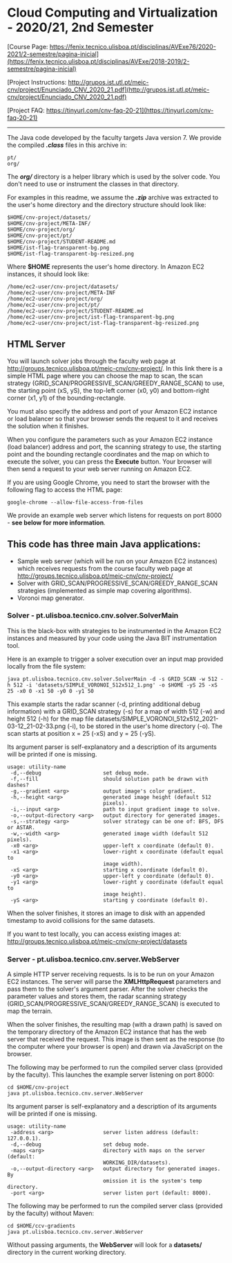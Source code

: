 # Cloud Computing and Virtualization - 2020/21, 2nd Semester
[Course Page: https://fenix.tecnico.ulisboa.pt/disciplinas/AVExe76/2020-2021/2-semestre/pagina-inicial](https://fenix.tecnico.ulisboa.pt/disciplinas/AVExe/2018-2019/2-semestre/pagina-inicial)

[Project Instructions: http://grupos.ist.utl.pt/meic-cnv/project/Enunciado_CNV_2020_21.pdf](http://grupos.ist.utl.pt/meic-cnv/project/Enunciado_CNV_2020_21.pdf)

[Project FAQ:   https://tinyurl.com/cnv-faq-20-21](https://tinyurl.com/cnv-faq-20-21)

--------

The Java code developed by the faculty targets Java version 7.
We provide the compiled ***.class*** files in this archive in:

	pt/
	org/
	
The ***org/*** directory is a helper library which is used by the solver code. You don't need to use or instrument the classes in that directory.

For examples in this readme, we assume the ***.zip*** archive was extracted to the user's home directory and the directory structure should look like:

    $HOME/cnv-project/datasets/
    $HOME/cnv-project/META-INF/  
    $HOME/cnv-project/org/    
    $HOME/cnv-project/pt/
    $HOME/cnv-project/STUDENT-README.md
    $HOME/ist-flag-transparent-bg.png
    $HOME/ist-flag-transparent-bg-resized.png
    
Where **$HOME** represents the user's home directory.
In Amazon EC2 instances, it should look like:

    /home/ec2-user/cnv-project/datasets/    
    /home/ec2-user/cnv-project/META-INF    
    /home/ec2-user/cnv-project/org/    
    /home/ec2-user/cnv-project/pt/
    /home/ec2-user/cnv-project/STUDENT-README.md
    /home/ec2-user/cnv-project/ist-flag-transparent-bg.png
    /home/ec2-user/cnv-project/ist-flag-transparent-bg-resized.png
    
    
    

## HTML Server

You will launch solver jobs through the faculty web page at http://groups.tecnico.ulisboa.pt/meic-cnv/cnv-project/. In this link there is a simple HTML page where you can choose the map to scan, the scan strategy (GRID_SCAN/PROGRESSIVE_SCAN/GREEDY_RANGE_SCAN) to use, the starting point (xS, yS), the top-left corner (x0, y0) and bottom-right corner (x1, y1) of the bounding-rectangle.

You must also specify the address and port of your Amazon EC2 instance or load balancer so that your browser sends the request to it and receives the solution when it finishes.

When you configure the parameters such as your Amazon EC2 instance (load balancer) address and port, the scanning strategy to use, the starting point and the bounding rectangle coordinates and the map on which to execute the solver, you can press the **Execute** button.
Your browser will then send a request to your web server running on Amazon EC2.

If you are using Google Chrome, you need to start the browser with the following flag to access the HTML page:

    google-chrome --allow-file-access-from-files

We provide an example web server which listens for requests on port 8000 - **see below for more information**.

## This code has three main Java applications:

- Sample web server (which will be run on your Amazon EC2 instances) which receives requests from the course faculty web page at http://groups.tecnico.ulisboa.pt/meic-cnv/cnv-project/
- Solver with GRID_SCAN/PROGRESSIVE_SCAN/GREEDY_RANGE_SCAN strategies (implemented as simple map covering algorithms).
- Voronoi map generator.

### Solver - pt.ulisboa.tecnico.cnv.solver.SolverMain

This is the black-box with strategies to be instrumented in the Amazon EC2 instances and measured by your code using the Java BIT instrumentation tool.


Here is an example to trigger a solver execution over an input map provided locally from the file system:

	java pt.ulisboa.tecnico.cnv.solver.SolverMain -d -s GRID_SCAN -w 512 -h 512 -i 'datasets/SIMPLE_VORONOI_512x512_1.png' -o $HOME -yS 25 -xS 25 -x0 0 -x1 50 -y0 0 -y1 50
	
This example starts the radar scanner (-d, printing additional debug information) with a GRID_SCAN strategy (-s) for a map of width 512 (-w) and height 512 (-h) for the map file datasets/SIMPLE_VORONOI_512x512_2021-03-12_21-02-33.png (-i), to be stored in the user's home directory (-o). The scan starts at position x = 25 (-xS) and y = 25 (-yS).

Its argument parser is self-explanatory and a description of its arguments will be printed if one is missing.

	usage: utility-name
	 -d,--debug                    set debug mode.
	 -f,--fill                     should solution path be drawn with dashes?
	 -g,--gradient <arg>           output image's color gradient.
	 -h,--height <arg>             generated image height (default 512
								   pixels).
	 -i,--input <arg>              path to input gradient image to solve.
	 -o,--output-directory <arg>   output directory for generated images.
	 -s,--strategy <arg>           solver strategy can be one of: BFS, DFS or ASTAR.
	 -w,--width <arg>              generated image width (default 512 pixels).
	 -x0 <arg>                     upper-left x coordinate (default 0).
	 -x1 <arg>                     lower-right x coordinate (default equal to
								   image width).
	 -xS <arg>                     starting x coordinate (default 0).
	 -y0 <arg>                     upper-left y coordinate (default 0).
	 -y1 <arg>                     lower-right y coordinate (default equal to
								   image height).
	 -yS <arg>                     starting y coordinate (default 0).

When the solver finishes, it stores an image to disk with an appended timestamp to avoid collisions for the same datasets.

If you want to test locally, you can access existing images at:
http://groups.tecnico.ulisboa.pt/meic-cnv/cnv-project/datasets

### Server - pt.ulisboa.tecnico.cnv.server.WebServer

A simple HTTP server receiving requests. Is is to be run on your Amazon EC2 instances.
The server will parse the **XMLHttpRequest** parameters and pass them to the solver's argument parser.
After the solver checks the parameter values and stores them, the radar scanning strategy (GRID_SCAN/PROGRESSIVE_SCAN/GREEDY_RANGE_SCAN) is executed to map the terrain.

When the solver finishes, the resulting map (with a drawn path) is saved on the temporary directory of the Amazon EC2 instance that has the web server that received the request.
This image is then sent as the response (to the computer where your browser is open) and drawn via JavaScript on the browser.

The following may be performed to run the compiled server class (provided by the faculty).
This launches the example server listening on port 8000:

	cd $HOME/cnv-project
	java pt.ulisboa.tecnico.cnv.server.WebServer

Its argument parser is self-explanatory and a description of its arguments will be printed if one is missing.

    usage: utility-name
     -address <arg>                server listen address (default: 127.0.0.1).
     -d,--debug                    set debug mode.
     -maps <arg>                   directory with maps on the server (default:
                                   WORKING_DIR/datasets).
     -o,--output-directory <arg>   output directory for generated images. By
                                   omission it is the system's temp directory.
     -port <arg>                   server listen port (default: 8000).


The following may be performed to run the compiled server class (provided by the faculty) without Maven:

	cd $HOME/ccv-gradients
	java pt.ulisboa.tecnico.cnv.server.WebServer

Without passing arguments, the **WebServer** will look for a **datasets/** directory in the current working directory.
